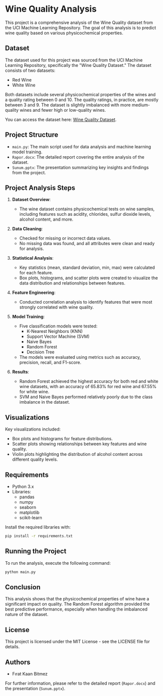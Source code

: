 
# Wine Quality Analysis

This project is a comprehensive analysis of the Wine Quality dataset from the UCI Machine Learning Repository. The goal of this analysis is to predict wine quality based on various physicochemical properties.

## Dataset
The dataset used for this project was sourced from the UCI Machine Learning Repository, specifically the "Wine Quality Dataset." The dataset consists of two datasets:
- Red Wine
- White Wine

Both datasets include several physicochemical properties of the wines and a quality rating between 0 and 10. The quality ratings, in practice, are mostly between 3 and 9. The dataset is slightly imbalanced with more medium-quality wines and fewer high or low-quality wines.

You can access the dataset here: [Wine Quality Dataset](https://archive.ics.uci.edu/dataset/186/wine+quality).

## Project Structure
- `main.py`: The main script used for data analysis and machine learning model training.
- `Rapor.docx`: The detailed report covering the entire analysis of the dataset.
- `Sunum.pptx`: The presentation summarizing key insights and findings from the project.

## Project Analysis Steps
1. **Dataset Overview**: 
   - The wine dataset contains physicochemical tests on wine samples, including features such as acidity, chlorides, sulfur dioxide levels, alcohol content, and more.
   
2. **Data Cleaning**:
   - Checked for missing or incorrect data values.
   - No missing data was found, and all attributes were clean and ready for analysis.

3. **Statistical Analysis**:
   - Key statistics (mean, standard deviation, min, max) were calculated for each feature.
   - Box plots, histograms, and scatter plots were created to visualize the data distribution and relationships between features.

4. **Feature Engineering**:
   - Conducted correlation analysis to identify features that were most strongly correlated with wine quality.

5. **Model Training**:
   - Five classification models were tested:
     - K-Nearest Neighbors (KNN)
     - Support Vector Machine (SVM)
     - Naive Bayes
     - Random Forest
     - Decision Tree
   - The models were evaluated using metrics such as accuracy, precision, recall, and F1-score.

6. **Results**:
   - Random Forest achieved the highest accuracy for both red and white wine datasets, with an accuracy of 65.83% for red wine and 67.55% for white wine.
   - SVM and Naive Bayes performed relatively poorly due to the class imbalance in the dataset.

## Visualizations
Key visualizations included:
- Box plots and histograms for feature distributions.
- Scatter plots showing relationships between key features and wine quality.
- Violin plots highlighting the distribution of alcohol content across different quality levels.

## Requirements
- Python 3.x
- Libraries:
  - pandas
  - numpy
  - seaborn
  - matplotlib
  - scikit-learn

Install the required libraries with:

```bash
pip install -r requirements.txt
```

## Running the Project
To run the analysis, execute the following command:

```bash
python main.py
```

## Conclusion
This analysis shows that the physicochemical properties of wine have a significant impact on quality. The Random Forest algorithm provided the best predictive performance, especially when handling the imbalanced nature of the dataset.

## License
This project is licensed under the MIT License - see the LICENSE file for details.

## Authors
- Fırat Kaan Bitmez

For further information, please refer to the detailed report (`Rapor.docx`) and the presentation (`Sunum.pptx`).
